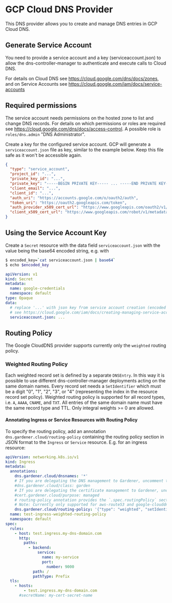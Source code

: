 # GCP Cloud DNS Provider

This DNS provider allows you to create and manage DNS entries in GCP Cloud DNS.

## Generate Service Account

You need to provide a service account and a key (serviceaccount.json) to allow the dns-controller-manager to authenticate and execute calls to Cloud DNS.

For details on Cloud DNS see https://cloud.google.com/dns/docs/zones, and on Service Accounts see https://cloud.google.com/iam/docs/service-accounts

## Required permissions

The service account needs permissions on the hosted zone to list and change DNS records. For details on which permissions or roles are required see https://cloud.google.com/dns/docs/access-control. A possible role is `roles/dns.admin` "DNS Administrator".

Create a key for the configured service account. GCP will generate a `serviceaccount.json` file as key, similar to the example below. Keep this file safe as it won't be accessible again.

```json
{
  "type": "service_account",
  "project_id": "...",
  "private_key_id": "...",
  "private_key": "-----BEGIN PRIVATE KEY----- ... -----END PRIVATE KEY-----\n",
  "client_email": "...",
  "client_id": "...",
  "auth_uri": "https://accounts.google.com/o/oauth2/auth",
  "token_uri": "https://oauth2.googleapis.com/token",
  "auth_provider_x509_cert_url": "https://www.googleapis.com/oauth2/v1/certs",
  "client_x509_cert_url": "https://www.googleapis.com/robot/v1/metadata/x509/..."
}
```


## Using the Service Account Key

Create a `Secret` resource with the data field `serviceaccount.json` with the value being the base64 encoded string, e.g. with

```bash
$ encoded_key=`cat serviceaccount.json | base64`
$ echo $encoded_key
```

```yaml
apiVersion: v1
kind: Secret
metadata:
  name: google-credentials
  namespace: default
type: Opaque
data:
  # replace '...' with json key from service account creation (encoded as base64)
  # see https://cloud.google.com/iam/docs/creating-managing-service-accounts
  serviceaccount.json: ...
```

## Routing Policy

The Google CloudDNS provider supports currently only the `weighted` routing policy.

### Weighted Routing Policy

Each weighted record set is defined by a separate `DNSEntry`. In this way it is possible to use different dns-controller-manager deployments
acting on the same domain names. Every record set needs a `SetIdentifier` which must be a digit "0", "1", "2", "3", or "4" (representing the index in the 
resource record set policy).
Weighted routing policy is supported for all record types, i.e. `A`, `AAAA`, `CNAME`, and `TXT`.
All entries of the same domain name must have the same record type and TTL. Only integral weights >= 0 are allowed.

#### Annotating Ingress or Service Resources with Routing Policy

To specify the routing policy, add an annotation `dns.gardener.cloud/routing-policy`
containing the routing policy section in JSON format to the `Ingress` or `Service` resource.
E.g. for an ingress resource:

```yaml
apiVersion: networking.k8s.io/v1
kind: Ingress
metadata:
  annotations:
    dns.gardener.cloud/dnsnames: '*'
    # If you are delegating the DNS management to Gardener, uncomment the following line (see https://gardener.cloud/documentation/guides/administer_shoots/dns_names/)
    #dns.gardener.cloud/class: garden
    # If you are delegating the certificate management to Gardener, uncomment the following line (see https://gardener.cloud/documentation/guides/administer_shoots/x509_certificates/)
    #cert.gardener.cloud/purpose: managed
    # routing-policy annotation provides the `.spec.routingPolicy` section as JSON
    # Note: Currently only supported for aws-route53 and google-clouddns
    dns.gardener.cloud/routing-policy: '{"type": "weighted", "setIdentifier": "0", "parameters": {"weight": "10"}}'
  name: test-ingress-weighted-routing-policy
  namespace: default
spec:
  rules:
    - host: test.ingress.my-dns-domain.com
      http:
        paths:
          - backend:
              service:
                name: my-service
                port:
                  number: 9000
            path: /
            pathType: Prefix
  tls:
    - hosts:
        - test.ingress.my-dns-domain.com
      #secretName: my-cert-secret-name
```